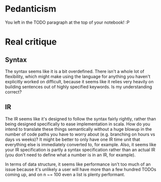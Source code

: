 # Pedanticism

You left in the TODO paragraph at the top of your notebook! :P

# Real critique

## Syntax

The syntax seems like it is a bit overdefined. There isn't a whole lot
of flexibility, which might make using the language for anything you
haven't explicitly worked on difficult, because it seems like it
relies very heavily on building sentences out of highly specified
keywords. Is my understanding correct? 

## IR

The IR seems like it's designed to follow the syntax fairly rightly,
rather than being designed specifically to ease implementation in
scala. How do you intend to translate these things semantically
without a huge blowup in the number of code paths you have to worry
about (e.g. branching on hours vs days vs weeks)? It might be better
to only have one IR time unit that everything else is immediately
converted to, for example. Also, it seems like your IR specification
is partly a syntax specification rather than an actual IR (you don't
need to define what a number is in an IR, for example).

In terms of data structure, it seems like performance isn't too much
of an issue because it's unlikely a user will have more than a few
hundred TODOs coming up, and on n ~= 100 even a list is plenty
performant.
